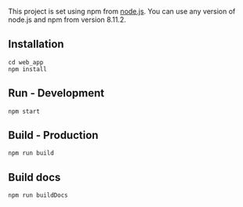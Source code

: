 This project is set using npm from [node.js](https://nodejs.org/es/).
You can use any version of node.js and npm from version 8.11.2.

## Installation
```shell
cd web_app
npm install
```

## Run - Development
```shell
npm start
```

## Build - Production
```shell
npm run build
```

## Build docs
```shell
npm run buildDocs
```